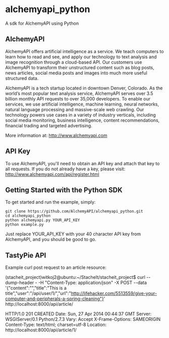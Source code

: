 # alchemyapi_python #

A sdk for AlchemyAPI using Python


## AlchemyAPI ##

AlchemyAPI offers artificial intelligence as a service. We teach computers to learn how to read and see, and apply our technology to text analysis and image recognition through a cloud-based API. Our customers use AlchemyAPI to transform their unstructured content such as blog posts, news articles, social media posts and images into much more useful structured data. 

AlchemyAPI is a tech startup located in downtown Denver, Colorado. As the world’s most popular text analysis service, AlchemyAPI serves over 3.5 billion monthly API requests to over 35,000 developers. To enable our services, we use artificial intelligence, machine learning, neural networks, natural language processing and massive-scale web crawling. Our technology powers use cases in a variety of industry verticals, including social media monitoring, business intelligence, content recommendations, financial trading and targeted advertising.

More information at: http://www.alchemyapi.com



## API Key ##

To use AlchemyAPI, you'll need to obtain an API key and attach that key to all requests. If you do not already have a key, please visit: http://www.alchemyapi.com/api/register.html



## Getting Started with the Python SDK ##

To get started and run the example, simply:

	git clone https://github.com/AlchemyAPI/alchemyapi_python.git
	cd alchemyapi_python
	python alchemyapi.py YOUR_API_KEY
	python example.py


Just replace YOUR_API_KEY with your 40 character API key from AlchemyAPI, and you should be good to go.


## TastyPie API ##

Example curl post request to an article resource:

(stacheit_project)witkoj2@ubuntu:~/StacheIt/stacheit_project$ curl --dump-header - -H "Content-Type: application/json" -X POST --data '{"content":"","title":"This is a title","user":"/api/user/1/","url":"http://lifehacker.com/5513559/give-your-computer-and-peripherals-a-spring-cleaning"}' http://localhost:8000/api/article/


HTTP/1.0 201 CREATED
Date: Sun, 27 Apr 2014 00:44:37 GMT
Server: WSGIServer/0.1 Python/2.7.3
Vary: Accept
X-Frame-Options: SAMEORIGIN
Content-Type: text/html; charset=utf-8
Location: http://localhost:8000/api/article/1/



	
	
